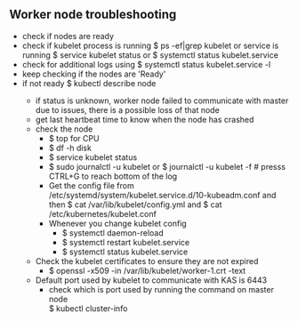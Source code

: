 ## Worker node troubleshooting

- check if nodes are ready
- check if kubelet process is running $ ps -ef|grep kubelet or service is running $ service kubelet status or $ systemctl status kubelet.service
- check for additional logs using $ systemctl status kubelet.service -l
- keep checking if the nodes are 'Ready'
- if not ready $ kubectl describe node <node>
  - if status is unknown, worker node failed to communicate with master due to issues, there is a possible loss of that node
  - get last heartbeat time to know when the node has crashed
  - check the node 
    - $ top for CPU  
    - $ df -h disk
    - $ service kubelet status
    - $ sudo journalctl -u kubelet or $ journalctl -u kubelet -f   # presss CTRL+G to reach bottom of the log
    - Get the config file from /etc/systemd/system/kubelet.service.d/10-kubeadm.conf and then $ cat /var/lib/kubelet/config.yml and $ cat /etc/kubernetes/kubelet.conf
    - Whenever you change kubelet config
        - $ systemctl daemon-reload
        - $ systemctl restart kubelet.service
        - $ systemctl status kubelet.service
  - Check the kubelet certificates to ensure they are not expired
    - $ openssl -x509 -in /var/lib/kubelet/worker-1.crt -text 
  - Default port used by kubelet to communicate with KAS is 6443
      - check which is port used by running the command on master node </br> $ kubectl cluster-info
